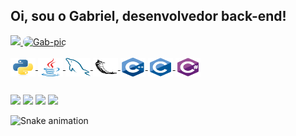 ## Oi, sou o Gabriel, desenvolvedor back-end!

<div align="left">
  <a href="https://github.com/GabIkejima">
  <img height="175em" src="https://github-readme-stats-zuxe-gabikejima.vercel.app/api?username=GabIkejima&show_icons=true&theme=calm&include_all_commits=true&count_private=true"/>
  <img alt="Gab-pic" height="175em" style="border-radius:50px;" src="https://cdn.discordapp.com/attachments/850914965824077844/1075163494284013578/logophotoblack.png">
</div>
  
<div style="display: inline_block"><br>
  <img align="center" alt="Gab-Python" height="30" width="40" src="https://raw.githubusercontent.com/devicons/devicon/master/icons/python/python-original.svg">
  <img align="center" alt="Gab-Java" height="30" width="40" src="https://raw.githubusercontent.com/devicons/devicon/master/icons/java/java-original.svg">
  <img align="center" alt="Gab-Mysql" height="30" width="40" src="https://raw.githubusercontent.com/devicons/devicon/master/icons/mysql/mysql-original.svg">
  <img align="center" alt="Gab-Mysql" height="30" width="40" src="https://raw.githubusercontent.com/devicons/devicon/master/icons/flask/flask-original.svg">
  <img align="center" alt="Gab-Cplusplus" height="30" width="40" src="https://raw.githubusercontent.com/devicons/devicon/master/icons/cplusplus/cplusplus-original.svg">
  <img align="center" alt="Gab-C" height="30" width="40" src="https://raw.githubusercontent.com/devicons/devicon/master/icons/c/c-original.svg">
  <img align="center" alt="Gab-Csharp" height="30" width="40" src="https://raw.githubusercontent.com/devicons/devicon/master/icons/csharp/csharp-original.svg">

  
  
</div>
  
  ##
 
<div> 
  <a href = "mailto:gabrielhigaikejima@gmail.com"><img src="https://img.shields.io/badge/-Gmail-%23333?style=for-the-badge&logo=gmail&logoColor=white" target="_blank"></a>
  <a href="https://www.linkedin.com/in/gabrielikejima/" target="_blank"><img src="https://img.shields.io/badge/-LinkedIn-%230077B5?style=for-the-badge&logo=linkedin&logoColor=white" target="_blank"></a> 
  <a href="https://instagram.com/gab_ike" target="_blank"><img src="https://img.shields.io/badge/-Instagram-%23E4405F?style=for-the-badge&logo=instagram&logoColor=white" target="_blank"></a>
    <a href="https://wa.me/5511985330163" target="_blank"><img src="https://img.shields.io/badge/WhatsApp-25D366?style=for-the-badge&logo=whatsapp&logoColor=white" target="_blank"></a>
  
![Snake animation](https://github.com/GabIkejima/GabIkejima/blob/output/github-contribution-grid-snake.svg)
  
</div>
  
